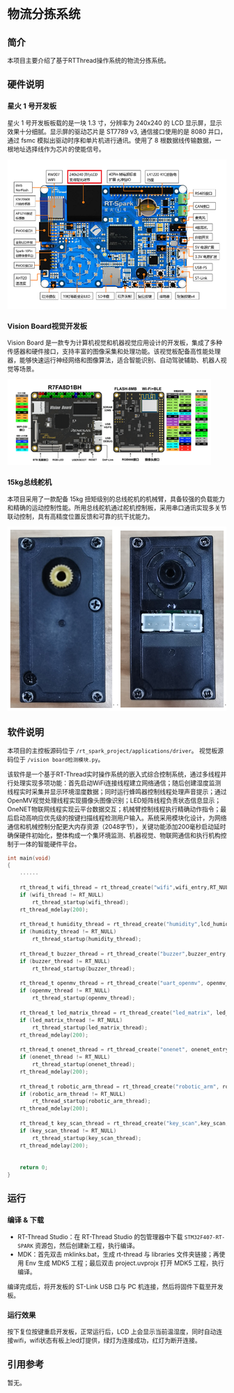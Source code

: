 # 物流分拣系统

## 简介

本项目主要介绍了基于RTThread操作系统的物流分拣系统。

## 硬件说明

### 星火 1 号开发板

星火 1 号开发板板载的是一块 1.3 寸，分辨率为 240x240 的 LCD 显示屏，显示效果十分细腻。显示屏的驱动芯片是 ST7789 v3, 通信接口使用的是 8080 并口，通过 fsmc 模拟出驱动时序和单片机进行通讯。使用了 8 根数据线传输数据，一根地址选择线作为芯片的使能信号。

![LCD 位置图](rt_spark_project/figures/board.png)

### Vision Board视觉开发板

Vision Board 是一款专为计算机视觉和机器视觉应用设计的开发板，集成了多种传感器和硬件接口，支持丰富的图像采集和处理功能。该视觉板配备高性能处理器，能够快速运行神经网络和图像算法，适合智能识别、自动驾驶辅助、机器人视觉等场景。 

![LCD 位置图](rt_spark_project/figures/vision_board.png)

### 15kg总线舵机

本项目采用了一款配备 15kg 扭矩级别的总线舵机的机械臂，具备较强的负载能力和精确的运动控制性能。所用总线舵机通过舵机控制板，采用串口通讯实现多关节联动控制，具有高精度位置反馈和可靠的抗干扰能力。

![LCD 位置图](rt_spark_project/figures/bus_servo.png)

## 软件说明

本项目的主控板源码位于 `/rt_spark_project/applications/driver`。
视觉板源码位于 `/vision board检测模块.py`。

该软件是一个基于RT-Thread实时操作系统的嵌入式综合控制系统，通过多线程并行处理实现多项功能：首先启动WiFi连接线程建立网络通信；随后创建湿度监测线程实时采集并显示环境湿度数据；同时运行蜂鸣器控制线程处理声音提示；通过OpenMV视觉处理线程实现摄像头图像识别；LED矩阵线程负责状态信息显示；OneNET物联网线程实现云平台数据交互；机械臂控制线程执行精确动作指令；最后启动高响应优先级的按键扫描线程检测用户输入。系统采用模块化设计，为网络通信和机械控制分配更大内存资源（2048字节），关键功能添加200毫秒启动延时确保硬件初始化，整体构成一个集环境监测、机器视觉、物联网通信和执行机构控制于一体的智能硬件平台。

```c
int main(void)
{
    ......

    rt_thread_t wifi_thread = rt_thread_create("wifi",wifi_entry,RT_NULL,1024,20,20);
    if (wifi_thread != RT_NULL)
        rt_thread_startup(wifi_thread);
    rt_thread_mdelay(200);

    rt_thread_t humidity_thread = rt_thread_create("humidity",lcd_humidity_entry, RT_NULL,1024,20, 20);
    if (humidity_thread != RT_NULL)
        rt_thread_startup(humidity_thread);

    rt_thread_t buzzer_thread = rt_thread_create("buzzer",buzzer_entry, RT_NULL,1024,20, 20);
    if (buzzer_thread != RT_NULL)
        rt_thread_startup(buzzer_thread);

    rt_thread_t openmv_thread = rt_thread_create("uart_openmv", openmv_uart_entry, RT_NULL, 1024, 20, 10);
    if (openmv_thread != RT_NULL)
        rt_thread_startup(openmv_thread);

    rt_thread_t led_matrix_thread = rt_thread_create("led_matrix", led_matrix_entry, RT_NULL, 1024, 20, 20);
    if (led_matrix_thread != RT_NULL)
        rt_thread_startup(led_matrix_thread);
    rt_thread_mdelay(200);

    rt_thread_t onenet_thread = rt_thread_create("onenet", onenet_entry, RT_NULL, 2048, 20, 20);
    if (onenet_thread != RT_NULL)
        rt_thread_startup(onenet_thread);
    rt_thread_mdelay(200);

    rt_thread_t robotic_arm_thread = rt_thread_create("robotic_arm", robotic_arm_entry, RT_NULL, 2048, 20, 20);
    if (robotic_arm_thread != RT_NULL)
        rt_thread_startup(robotic_arm_thread);
    rt_thread_mdelay(200);

    rt_thread_t key_scan_thread = rt_thread_create("key_scan",key_scan,RT_NULL,1024,20,1);
    if (key_scan_thread != RT_NULL)
        rt_thread_startup(key_scan_thread);
    rt_thread_mdelay(200);


    return 0;
}
```

## 运行

### 编译 & 下载

- RT-Thread Studio：在 RT-Thread Studio 的包管理器中下载 `STM32F407-RT-SPARK` 资源包，然后创建新工程，执行编译。
- MDK：首先双击 mklinks.bat，生成 rt-thread 与 libraries 文件夹链接；再使用 Env 生成 MDK5 工程；最后双击 project.uvprojx 打开 MDK5 工程，执行编译。

编译完成后，将开发板的 ST-Link USB 口与 PC 机连接，然后将固件下载至开发板。

### 运行效果

按下复位按键重启开发板，正常运行后，LCD 上会显示当前温湿度，同时自动连接wifi，wifi状态有板上led灯提供，绿灯为连接成功，红灯为断开连接。


## 引用参考

暂无。
